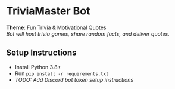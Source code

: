 # TriviaMaster Bot  
**Theme**: Fun Trivia & Motivational Quotes  
*Bot will host trivia games, share random facts, and deliver quotes.*  

## Setup Instructions  
- Install Python 3.8+  
- Run `pip install -r requirements.txt`  
- *TODO: Add Discord bot token setup instructions*  